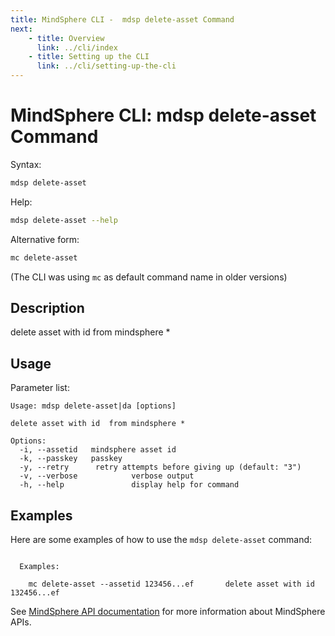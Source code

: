 ```yaml
---
title: MindSphere CLI -  mdsp delete-asset Command
next:
    - title: Overview
      link: ../cli/index
    - title: Setting up the CLI
      link: ../cli/setting-up-the-cli
---
```


# MindSphere CLI: mdsp delete-asset Command

Syntax:

```bash
mdsp delete-asset
```

Help:

```bash
mdsp delete-asset --help
```

Alternative form:

```bash
mc delete-asset
```

(The CLI was using `mc` as default command name in older versions)

## Description

delete asset with id  from mindsphere *

## Usage

Parameter list:

```text
Usage: mdsp delete-asset|da [options]

delete asset with id  from mindsphere *

Options:
  -i, --assetid   mindsphere asset id
  -k, --passkey   passkey
  -y, --retry      retry attempts before giving up (default: "3")
  -v, --verbose            verbose output
  -h, --help               display help for command

```

## Examples

Here are some examples of how to use the `mdsp delete-asset` command:

```text

  Examples:

    mc delete-asset --assetid 123456...ef 		delete asset with id 132456...ef

```

See [MindSphere API documentation](https://documentation.mindsphere.io/MindSphere/apis/index.html) for more information about MindSphere APIs.